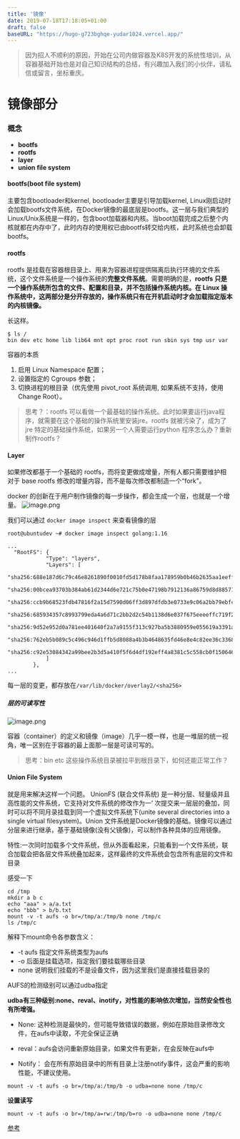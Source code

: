 ```yaml
---
title: '镜像'
date: 2019-07-18T17:18:05+01:00
draft: false
baseURL: "https://hugo-g723bghqe-yudar1024.vercel.app/"
---
```




> 因为招人不顺利的原因，开始在公司内做容器及K8S开发的系统性培训，从容器基础开始也是对自己知识结构的总结，有兴趣加入我们的小伙伴，请私信或留言，坐标重庆。

# 镜像部分

### 概念
- **bootfs**
- **rootfs**
- **layer**
- **union file system**
#### bootfs(boot file system)

主要包含bootloader和kernel, bootloader主要是引导加载kernel, Linux刚启动时会加载bootfs文件系统，在Docker镜像的最底层是bootfs。这一层与我们典型的Linux/Unix系统是一样的，包含boot加载器和内核。当boot加载完成之后整个内核就都在内存中了，此时内存的使用权已由bootfs转交给内核，此时系统也会卸载bootfs。

#### rootfs
rootfs 是挂载在容器根目录上、用来为容器进程提供隔离后执行环境的文件系统，这个文件系统是一个操作系统的**完整文件系统**。需要明确的是，**rootfs 只是一个操作系统所包含的文件、配置和目录，并不包括操作系统内核。在 Linux 操作系统中，这两部分是分开存放的，操作系统只有在开机启动时才会加载指定版本的内核镜像。**

长这样。
```shell
$ ls /
bin dev etc home lib lib64 mnt opt proc root run sbin sys tmp usr var
```
容器的本质
1. 启用 Linux Namespace 配置；
2. 设置指定的 Cgroups 参数；
3. 切换进程的根目录（优先使用 pivot_root 系统调用, 如果系统不支持，使用Change Root）。


> 思考？：rootfs 可以看做一个最基础的操作系统。此时如果要运行java程序，就需要在这个基础的操作系统里安装jre。rootfs 就被污染了，成为了jre 特定的基础操作系统，如果另一个人需要运行python 程序怎么办？重新制作rootfs？

#### Layer
如果修改都基于一个基础的 rootfs，而将变更做成增量，所有人都只需要维护相对于 base rootfs 修改的增量内容，而不是每次修改都制造一个“fork”。

docker 的创新在于用户制作镜像的每一步操作，都会生成一个层，也就是一个增量。
![image.png](https://upload-images.jianshu.io/upload_images/5120230-f52e8b7109a32edd.png?imageMogr2/auto-orient/strip%7CimageView2/2/w/1240)

我们可以通过 `docker image inspect` 来查看镜像的层
```shell
root@ubuntudev ~# docker image inspect golang:1.16

...
  "RootFS": {
            "Type": "layers",
            "Layers": [
                "sha256:688e187d6c79c46e8261890f0010fd5d178b8faa178959b0b46b2635aa1eeff3",
                "sha256:00bcea93703b384ab61d2344d6e721c75b0e47198b7912136a86759d8d885711",
                "sha256:ccb9b68523fdb47816f2a15d7590d06ff3d897dfdb3e0733e9c06a2bb79ebfc7",
                "sha256:685934357c8993799eda4a6d71c2bb2d2c54b1138d6e037f675eeeeffc719f2d",
                "sha256:9d52e952d0a781ee401640f2a7a9155f313c927ba5b3880959e055619a3391a9",
                "sha256:762eb5b089c5c496c946d1ffb5d8088a4b3b4648635fd46e8e4c82ee36c33687",
                "sha256:c92e53084342a99bee2b3d5a410f5f6d4df192eff4a8381c5c558cb0f150646d"
            ]
        },
...
```
每一层的变更，都存放在`/var/lib/docker/overlay2/<sha256>`


##### 层的可读写性
![image.png](https://upload-images.jianshu.io/upload_images/5120230-4b8774ec4d9b4c8c.png?imageMogr2/auto-orient/strip%7CimageView2/2/w/1240)

容器（container）的定义和镜像（image）几乎一模一样，也是一堆层的统一视角，唯一区别在于容器的最上面那一层是可读可写的。

> 思考：bin etc 这些操作系统目录被拉平到根目录下，如何还能正常工作？

#### Union File System
就是用来解决这样一个问题。
UnionFS (联合文件系统) 是一种分层、轻量级并且高性能的文件系统，它支持对文件系统的修改作为一’ 次提交来一层层的叠加，同时可以将不同月录挂载到同一个虚拟文件系统下(unite several directories into a single virtual filesystem)。Union 文件系统是Docker镜像的基础。镜像可以通过分层来进行继承，基于基础镜像(没有父镜像)，可以制作各种具体的应用镜像。

特性:一次同时加载多个文件系统，但从外面看起来，只能看到一个文件系统，联合加载会把各层文件系统叠加起来，这样最终的文件系统会包含所有底层的文件和目录

感受一下
```shell
cd /tmp
mkdir a b c
echo "aaa" > a/a.txt
echo "bbb" > b/b.txt
mount -v -t aufs -o br=/tmp/a:/tmp/b none /tmp/c
ls /tmp/c
```

解释下mount命令各参数含义：
-  -t aufs 指定文件系统类型为aufs
- -o 后面是挂载选项，指定我们要挂载哪些目录
- none 说明我们挂载的不是设备文件，因为这里我们是直接挂载目录的

AUFS的检测级别可以通过udba指定

**udba有三种级别:none、reval、inotify，对性能的影响依次增加，当然安全性也有所增强。**

- None: 这种检测是最快的，但可能导致错误的数据，例如在原始目录修改文件，在aufs中读取，不完全保证正确

- reval：aufs会访问重新原始目录，如果文件有更新，在会反映在aufs中

- Notify： 会在所有原始目录中的所有目录上注册notify事件，这会严重的影响性能，不建议使用。
```shell
mount -v -t aufs -o br=/tmp/a:/tmp/b -o udba=none none /tmp/c
```

**设置读写**
```
mount -v -t aufs -o br=/tmp/a=rw:/tmp/b=ro -o udba=none none /tmp/c
```
[参考](https://blog.csdn.net/lihm0_1/article/details/42030169)


